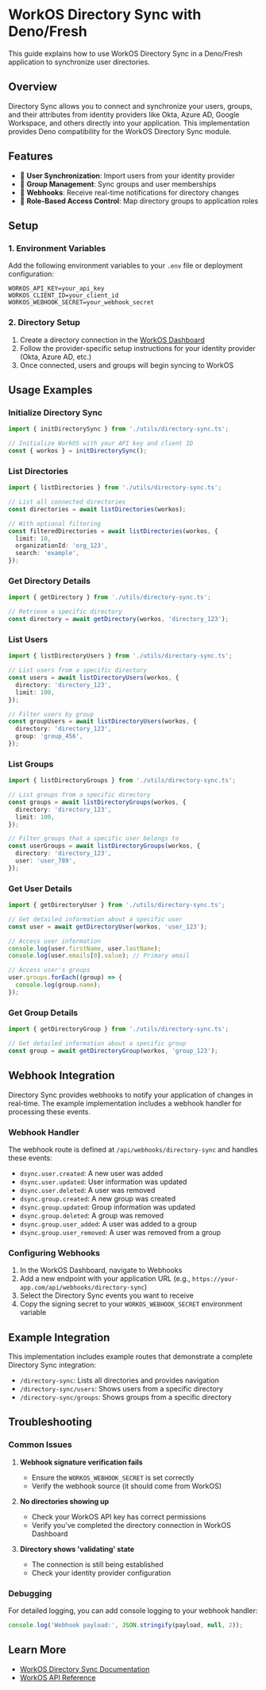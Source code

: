 # WorkOS Directory Sync with Deno/Fresh

This guide explains how to use WorkOS Directory Sync in a Deno/Fresh application to synchronize user directories.

## Overview

Directory Sync allows you to connect and synchronize your users, groups, and their attributes from identity providers like Okta, Azure AD, Google Workspace, and others directly into your application. This implementation provides Deno compatibility for the WorkOS Directory Sync module.

## Features

- 🔄 **User Synchronization**: Import users from your identity provider
- 👥 **Group Management**: Sync groups and user memberships
- 🔔 **Webhooks**: Receive real-time notifications for directory changes
- 🔐 **Role-Based Access Control**: Map directory groups to application roles

## Setup

### 1. Environment Variables

Add the following environment variables to your `.env` file or deployment configuration:

```
WORKOS_API_KEY=your_api_key
WORKOS_CLIENT_ID=your_client_id
WORKOS_WEBHOOK_SECRET=your_webhook_secret
```

### 2. Directory Setup

1. Create a directory connection in the [WorkOS Dashboard](https://dashboard.workos.com/directories)
2. Follow the provider-specific setup instructions for your identity provider (Okta, Azure AD, etc.)
3. Once connected, users and groups will begin syncing to WorkOS

## Usage Examples

### Initialize Directory Sync

```typescript
import { initDirectorySync } from './utils/directory-sync.ts';

// Initialize WorkOS with your API key and client ID
const { workos } = initDirectorySync();
```

### List Directories

```typescript
import { listDirectories } from './utils/directory-sync.ts';

// List all connected directories
const directories = await listDirectories(workos);

// With optional filtering
const filteredDirectories = await listDirectories(workos, {
  limit: 10,
  organizationId: 'org_123',
  search: 'example',
});
```

### Get Directory Details

```typescript
import { getDirectory } from './utils/directory-sync.ts';

// Retrieve a specific directory
const directory = await getDirectory(workos, 'directory_123');
```

### List Users

```typescript
import { listDirectoryUsers } from './utils/directory-sync.ts';

// List users from a specific directory
const users = await listDirectoryUsers(workos, {
  directory: 'directory_123',
  limit: 100,
});

// Filter users by group
const groupUsers = await listDirectoryUsers(workos, {
  directory: 'directory_123',
  group: 'group_456',
});
```

### List Groups

```typescript
import { listDirectoryGroups } from './utils/directory-sync.ts';

// List groups from a specific directory
const groups = await listDirectoryGroups(workos, {
  directory: 'directory_123',
  limit: 100,
});

// Filter groups that a specific user belongs to
const userGroups = await listDirectoryGroups(workos, {
  directory: 'directory_123',
  user: 'user_789',
});
```

### Get User Details

```typescript
import { getDirectoryUser } from './utils/directory-sync.ts';

// Get detailed information about a specific user
const user = await getDirectoryUser(workos, 'user_123');

// Access user information
console.log(user.firstName, user.lastName);
console.log(user.emails[0].value); // Primary email

// Access user's groups
user.groups.forEach((group) => {
  console.log(group.name);
});
```

### Get Group Details

```typescript
import { getDirectoryGroup } from './utils/directory-sync.ts';

// Get detailed information about a specific group
const group = await getDirectoryGroup(workos, 'group_123');
```

## Webhook Integration

Directory Sync provides webhooks to notify your application of changes in real-time. The example implementation includes a webhook handler for processing these events.

### Webhook Handler

The webhook route is defined at `/api/webhooks/directory-sync` and handles these events:

- `dsync.user.created`: A new user was added
- `dsync.user.updated`: User information was updated
- `dsync.user.deleted`: A user was removed
- `dsync.group.created`: A new group was created
- `dsync.group.updated`: Group information was updated
- `dsync.group.deleted`: A group was removed
- `dsync.group.user_added`: A user was added to a group
- `dsync.group.user_removed`: A user was removed from a group

### Configuring Webhooks

1. In the WorkOS Dashboard, navigate to Webhooks
2. Add a new endpoint with your application URL (e.g., `https://your-app.com/api/webhooks/directory-sync`)
3. Select the Directory Sync events you want to receive
4. Copy the signing secret to your `WORKOS_WEBHOOK_SECRET` environment variable

## Example Integration

This implementation includes example routes that demonstrate a complete Directory Sync integration:

- `/directory-sync`: Lists all directories and provides navigation
- `/directory-sync/users`: Shows users from a specific directory
- `/directory-sync/groups`: Shows groups from a specific directory

## Troubleshooting

### Common Issues

1. **Webhook signature verification fails**
   - Ensure the `WORKOS_WEBHOOK_SECRET` is set correctly
   - Verify the webhook source (it should come from WorkOS)

2. **No directories showing up**
   - Check your WorkOS API key has correct permissions
   - Verify you've completed the directory connection in WorkOS Dashboard

3. **Directory shows 'validating' state**
   - The connection is still being established
   - Check your identity provider configuration

### Debugging

For detailed logging, you can add console logging to your webhook handler:

```typescript
console.log('Webhook payload:', JSON.stringify(payload, null, 2));
```

## Learn More

- [WorkOS Directory Sync Documentation](https://workos.com/docs/directory-sync)
- [WorkOS API Reference](https://workos.com/docs/reference)
